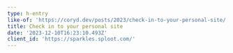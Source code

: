 ```yaml
---
type: h-entry
like-of: 'https://coryd.dev/posts/2023/check-in-to-your-personal-site/'
title: Check in to your personal site
date: '2023-12-10T16:23:10.493Z'
client_id: 'https://sparkles.sploot.com/'
---
```


